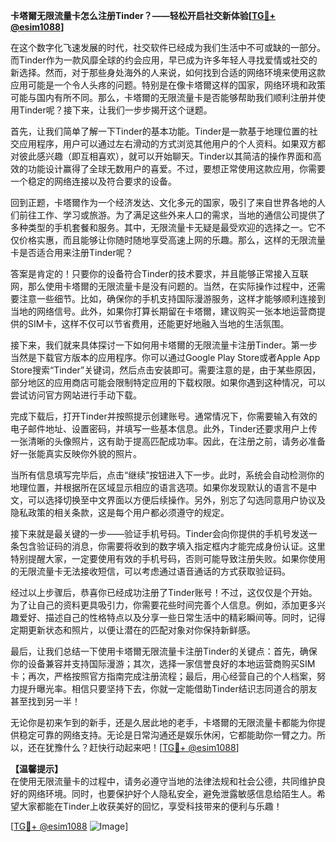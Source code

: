 **卡塔爾无限流量卡怎么注册Tinder？——轻松开启社交新体验[[TG💪+ @esim1088](https://t.me/s/esim1088)]**

在这个数字化飞速发展的时代，社交软件已经成为我们生活中不可或缺的一部分。而Tinder作为一款风靡全球的约会应用，早已成为许多年轻人寻找爱情或社交的新选择。然而，对于那些身处海外的人来说，如何找到合适的网络环境来使用这款应用可能是一个令人头疼的问题。特别是在像卡塔爾这样的国家，网络环境和政策可能与国内有所不同。那么，卡塔爾的无限流量卡是否能够帮助我们顺利注册并使用Tinder呢？接下来，让我们一步步揭开这个谜题。

首先，让我们简单了解一下Tinder的基本功能。Tinder是一款基于地理位置的社交应用程序，用户可以通过左右滑动的方式浏览其他用户的个人资料。如果双方都对彼此感兴趣（即互相喜欢），就可以开始聊天。Tinder以其简洁的操作界面和高效的功能设计赢得了全球无数用户的喜爱。不过，要想正常使用这款应用，你需要一个稳定的网络连接以及符合要求的设备。

回到正题，卡塔爾作为一个经济发达、文化多元的国家，吸引了来自世界各地的人们前往工作、学习或旅游。为了满足这些外来人口的需求，当地的通信公司提供了多种类型的手机套餐和服务。其中，无限流量卡无疑是最受欢迎的选择之一。它不仅价格实惠，而且能够让你随时随地享受高速上网的乐趣。那么，这样的无限流量卡是否适合用来注册Tinder呢？

答案是肯定的！只要你的设备符合Tinder的技术要求，并且能够正常接入互联网，那么使用卡塔爾的无限流量卡是没有问题的。当然，在实际操作过程中，还需要注意一些细节。比如，确保你的手机支持国际漫游服务，这样才能够顺利连接到当地的网络信号。此外，如果你打算长期留在卡塔爾，建议购买一张本地运营商提供的SIM卡，这样不仅可以节省费用，还能更好地融入当地的生活氛围。

接下来，我们就来具体探讨一下如何用卡塔爾的无限流量卡注册Tinder。第一步当然是下载官方版本的应用程序。你可以通过Google Play Store或者Apple App Store搜索“Tinder”关键词，然后点击安装即可。需要注意的是，由于某些原因，部分地区的应用商店可能会限制特定应用的下载权限。如果你遇到这种情况，可以尝试访问官方网站进行手动下载。

完成下载后，打开Tinder并按照提示创建账号。通常情况下，你需要输入有效的电子邮件地址、设置密码，并填写一些基本信息。此外，Tinder还要求用户上传一张清晰的头像照片，这有助于提高匹配成功率。因此，在注册之前，请务必准备好一张能真实反映你外貌的照片。

当所有信息填写完毕后，点击“继续”按钮进入下一步。此时，系统会自动检测你的地理位置，并根据所在区域显示相应的语言选项。如果你发现默认的语言不是中文，可以选择切换至中文界面以方便后续操作。另外，别忘了勾选同意用户协议及隐私政策的相关条款，这是每个用户都必须遵守的规定。

接下来就是最关键的一步——验证手机号码。Tinder会向你提供的手机号发送一条包含验证码的消息，你需要将收到的数字填入指定框内才能完成身份认证。这里特别提醒大家，一定要使用有效的手机号码，否则可能导致注册失败。如果你使用的无限流量卡无法接收短信，可以考虑通过语音通话的方式获取验证码。

经过以上步骤后，恭喜你已经成功注册了Tinder账号！不过，这仅仅是个开始。为了让自己的资料更具吸引力，你需要花些时间完善个人信息。例如，添加更多兴趣爱好、描述自己的性格特点以及分享一些日常生活中的精彩瞬间等。同时，记得定期更新状态和照片，以便让潜在的匹配对象对你保持新鲜感。

最后，让我们总结一下使用卡塔爾无限流量卡注册Tinder的关键点：首先，确保你的设备兼容并支持国际漫游；其次，选择一家信誉良好的本地运营商购买SIM卡；再次，严格按照官方指南完成注册流程；最后，用心经营自己的个人档案，努力提升曝光率。相信只要坚持下去，你就一定能借助Tinder结识志同道合的朋友甚至找到另一半！

无论你是初来乍到的新手，还是久居此地的老手，卡塔爾的无限流量卡都能为你提供稳定可靠的网络支持。无论是日常沟通还是娱乐休闲，它都能助你一臂之力。所以，还在犹豫什么？赶快行动起来吧！[[TG💪+ @esim1088](https://t.me/s/esim1088)]

**【温馨提示】**  
在使用无限流量卡的过程中，请务必遵守当地的法律法规和社会公德，共同维护良好的网络环境。同时，也要保护好个人隐私安全，避免泄露敏感信息给陌生人。希望大家都能在Tinder上收获美好的回忆，享受科技带来的便利与乐趣！  

[[TG💪+ @esim1088](https://t.me/s/esim1088) ![Image](https://i.postimg.cc/4NQfJmqS/Snipaste-2025-05-13-00-14-12.png)]